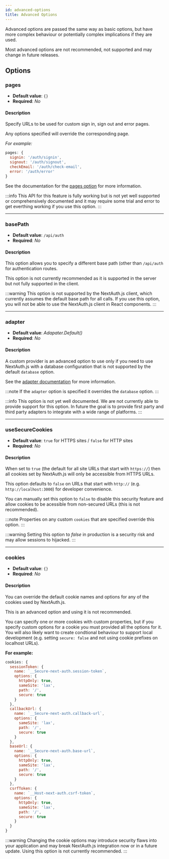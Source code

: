 ```yaml
---
id: advanced-options
title: Advanced Options
---
```


Advanced options are passed the same way as basic options, but have more complex behaviour or potentially complex implications if they are used.

Most advanced options are not recommended, not supported and may change in future releases.

## Options

### pages

* **Default value**: `{}`
* **Required**: *No*

#### Description

Specify URLs to be used for custom sign in, sign out and error pages.

Any options specified will override the corresponding page.

*For example:*

```js
pages: {
  signin: '/auth/signin',
  signout: '/auth/signout',
  checkEmail: '/auth/check-email',
  error: '/auth/error'
}
```

See the documentation for the [pages option](/options/pages) for more information.

:::info
This API for this feature is fully working but is not yet well supported or comprehensively documented and it may require some trial and error to get everthing working if you use this option.
:::

---

### basePath

* **Default value**: `/api/auth`
* **Required**: *No*

#### Description

This option allows you to specify a different base path (other than `/api/auth` for authentication routes.

This option is not currently recommended as it is supported in the server but not fully supported in the client.

:::warning
This option is not supported by the NextAuth.js client, which currently assumes the default base path for all calls. If you use this option, you will not be able to use the NextAuth.js client in React components.
:::

---

### adapter

* **Default value**: *Adapater.Default()*
* **Required**: *No*

#### Description

A custom provider is an advanced option to use only if you need to use NextAuth.js with a database configuration that is not supported by the default `database` option.

See the [adapter documentation](/options/adapter) for more information.

:::note
If the `adapter` option is specified it overrides the `database` option.
:::

:::info
This option is not yet well documented. We are not currently able to provide support for this option. In future the goal is to provide first party and third party adapters to integrate with a wide range of platforms.
:::

---

### useSecureCookies

* **Default value**: `true` for HTTPS sites / `false` for HTTP sites
* **Required**: *No*

#### Description

When set to `true` (the default for all site URLs that start with `https://`) then all cookies set by NextAuth.js will only be accessible from HTTPS URLs.

This option defaults to `false` on URLs that start with `http://` (e.g. `http://localhost:3000`) for developer convenience.

You can manually set this option to `false` to disable this security feature and allow cookies to be acessible from non-secured URLs (this is not recommended).

:::note
Properties on any custom `cookies` that are specified override this option.
:::

:::warning
Setting this option to *false* in production is a security risk and may allow sessions to hijacked.
:::

---

### cookies

* **Default value**: `{}`
* **Required**: *No*

#### Description

You can override the default cookie names and options for any of the cookies used by NextAuth.js.

This is an advanced option and using it is not recommended.

You can specify one or more cookies with custom properties, but if you specify custom options for a cookie you must provided all the options for it. You will also likely want to create condtional behaviour to support local development (e.g. setting `secure: false` and not using cookie prefixes on localhost URLs).

**For example:**

```js
cookies: {
  sessionToken: {
    name: `__Secure-next-auth.session-token`,
    options: {
      httpOnly: true,
      sameSite: 'lax',
      path: '/',
      secure: true
    }
  },
  callbackUrl: {
    name: `__Secure-next-auth.callback-url`,
    options: {
      sameSite: 'lax',
      path: '/',
      secure: true
    }
  },
  baseUrl: {
    name: `__Secure-next-auth.base-url`,
    options: {
      httpOnly: true,
      sameSite: 'lax',
      path: '/',
      secure: true
    }
  },
  csrfToken: {
    name: `__Host-next-auth.csrf-token`,
    options: {
      httpOnly: true,
      sameSite: 'lax',
      path: '/',
      secure: true
    }
  }
}
```

:::warning
Changing the cookie options may introduce security flaws into your application and may break NextAuth.js integration now or in a future update. Using this option is not currently recommended.
:::